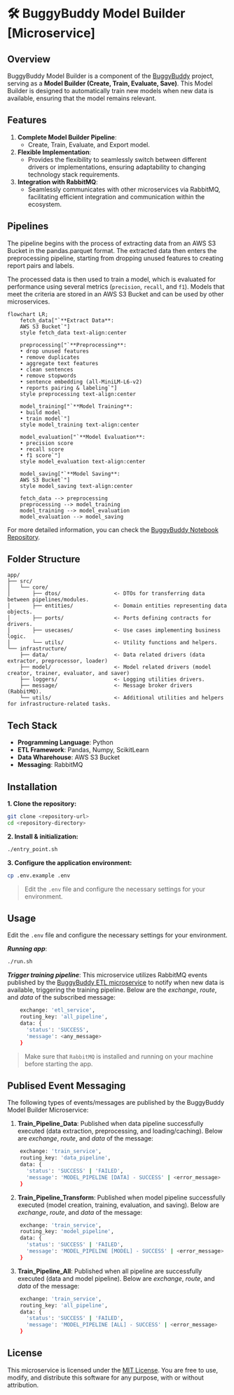 # **🛠️ BuggyBuddy Model Builder [Microservice]**

## Overview

BuggyBuddy Model Builder is a component of the [BuggyBuddy](https://github.com/rezadzikri19/BuggyBuddy) project, serving as a **Model Builder (Create, Train, Evaluate, Save)**. This Model Builder is designed to automatically train new models when new data is available, ensuring that the model remains relevant.

## Features

1. **Complete Model Builder Pipeline**:
   - Create, Train, Evaluate, and Export model.
2. **Flexible Implementation**:
   - Provides the flexibility to seamlessly switch between different drivers or implementations, ensuring adaptability to changing technology stack requirements.
3. **Integration with RabbitMQ**:
   - Seamlessly communicates with other microservices via RabbitMQ, facilitating efficient integration and communication within the ecosystem.

## Pipelines

The pipeline begins with the process of extracting data from an AWS S3 Bucket in the pandas.parquet format. The extracted data then enters the preprocessing pipeline, starting from dropping unused features to creating report pairs and labels.

The processed data is then used to train a model, which is evaluated for performance using several metrics (`precision`, `recall`, and `f1`). Models that meet the criteria are stored in an AWS S3 Bucket and can be used by other microservices.

```mermaid
flowchart LR;
    fetch_data["`**Extract Data**:
    AWS S3 Bucket`"]
    style fetch_data text-align:center

    preprocessing["`**Preprocessing**:
    • drop unused features
    • remove duplicates
    • aggregate text features
    • clean sentences
    • remove stopwords
    • sentence embedding (all-MiniLM-L6-v2)
    • reports pairing & labeling`"]
    style preprocessing text-align:center

    model_training["`**Model Training**:
    • build model
    • train model`"]
    style model_training text-align:center

    model_evaluation["`**Model Evaluation**:
    • precision score
    • recall score
    • f1 score`"]
    style model_evaluation text-align:center

    model_saving["`**Model Saving**:
    AWS S3 Bucket`"]
    style model_saving text-align:center

    fetch_data --> preprocessing
    preprocessing --> model_training
    model_training --> model_evaluation
    model_evaluation --> model_saving
```

For more detailed information, you can check the [BuggyBuddy Notebook Repository](https://github.com/rezadzikri19/BuggyBuddy-Notebook).

## Folder Structure

```
app/
├── src/
│   └── core/
│       ├── dtos/                 <- DTOs for transferring data between pipelines/modules.
│       ├── entities/             <- Domain entities representing data objects.
│       ├── ports/                <- Ports defining contracts for drivers.
│       ├── usecases/             <- Use cases implementing business logic.
│       └── utils/                <- Utility functions and helpers.
└── infrastructure/
    ├── data/                     <- Data related drivers (data extractor, preprocessor, loader)
    ├── model/                    <- Model related drivers (model creator, trainer, evaluator, and saver)
    ├── loggers/                  <- Logging utilities drivers.
    ├── message/                  <- Message broker drivers (RabbitMQ).
    └── utils/                    <- Additional utilities and helpers for infrastructure-related tasks.
```

## Tech Stack

- **Programming Language**: Python
- **ETL Framework**: Pandas, Numpy, ScikitLearn
- **Data Wharehouse**: AWS S3 Bucket
- **Messaging**: RabbitMQ

## Installation

**1. Clone the repository:**

```bash
git clone <repository-url>
cd <repository-directory>
```

**2. Install & initialization:**

```bash
./entry_point.sh
```

**3. Configure the application environment:**

```bash
cp .env.example .env
```

> Edit the `.env` file and configure the necessary settings for your environment.

## Usage

Edit the `.env` file and configure the necessary settings for your environment.

**_Running app_**:

```bash
./run.sh
```

**_Trigger training pipeline_**:
This microservice utilizes RabbitMQ events published by the [BuggyBuddy ETL microservice](https://github.com/rezadzikri19/BuggyBuddy-ETL-Microservice) to notify when new data is available, triggering the training pipeline. Below are the *exchange*, *route*, and *data* of the subscribed message:

```bash
    exchange: 'etl_service',
    routing_key: 'all_pipeline',
    data: {
      'status': 'SUCCESS',
      'message': <any_message>
    }
```

> Make sure that `RabbitMQ` is installed and running on your machine before starting the app.

## Publised Event Messaging

The following types of events/messages are published by the BuggyBuddy Model Builder Microservice:

1. **Train_Pipeline_Data**: Published when data pipeline successfully executed (data extraction, preprocessing, and loading/caching). Below are *exchange*, *route*, and *data* of the message:

```bash
    exchange: 'train_service',
    routing_key: 'data_pipeline',
    data: {
      'status': 'SUCCESS' | 'FAILED',
      'message': 'MODEL_PIPELINE [DATA] - SUCCESS' | <error_message>
    }
```

2. **Train_Pipeline_Transform**: Published when model pipeline successfully executed (model creation, training, evaluation, and saving). Below are *exchange*, *route*, and *data* of the message:

```bash
    exchange: 'train_service',
    routing_key: 'model_pipeline',
    data: {
      'status': 'SUCCESS' | 'FAILED',
      'message': 'MODEL_PIPELINE [MODEL] - SUCCESS' | <error_message>
    }
```

3. **Train_Pipeline_All**: Published when all pipeline are successfully executed (data and model pipeline). Below are *exchange*, *route*, and *data* of the message:

```bash
    exchange: 'train_service',
    routing_key: 'all_pipeline',
    data: {
      'status': 'SUCCESS' | 'FAILED',
      'message': 'MODEL_PIPELINE [ALL] - SUCCESS' | <error_message>
    }
```

## License

This microservice is licensed under the [MIT License](LICENSE). You are free to use, modify, and distribute this software for any purpose, with or without attribution.
